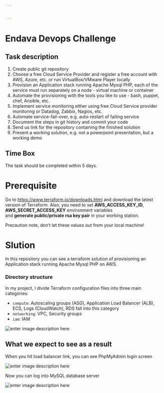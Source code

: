 ```yaml
---


---
```


<h1 id="endava-devops-challenge">Endava Devops Challenge</h1>
<h2 id="task-description"><a href="https://github.com/Endava-Sofia/endava-devops-challenge#task-description"></a>Task description</h2>
<ol>
<li>Create public git repository</li>
<li>Choose a free Cloud Service Provider and register a free account with AWS, Azure, etc. or run VirtualBox/VMware Player locally</li>
<li>Provision an Application stack running Apache Mysql PHP, each of the service must run separately on a node - virtual machine or container</li>
<li>Automate the provisioning with the tools you like to use - bash, puppet, chef, Ansible, etc.</li>
<li>Implement service monitoring either using free Cloud Service provider monitoring or Datadog, Zabbix, Nagios, etc.</li>
<li>Automate service-fail-over, e.g. auto-restart of failing service</li>
<li>Document the steps in git history and commit your code</li>
<li>Send us link for the repository containing the finished solution</li>
<li>Present a working solution, e.g. not a powerpoint presentation, but a working demo</li>
</ol>
<h2 id="time-box"><a href="https://github.com/Endava-Sofia/endava-devops-challenge#time-box"></a>Time Box</h2>
<p>The task should be completed within 5 days.</p>
<h1 id="prerequisite">Prerequisite</h1>
<p>Go to <a href="https://www.terraform.io/downloads.html">https://www.terraform.io/downloads.html</a> and download the latest version of Terraform. Also, you need to set <strong>AWS_ACCESS_KEY_ID</strong>, <strong>AWS_SECRET_ACCESS_KEY</strong> environment variables<br>
and <strong>generate public/private rsa key pair</strong> in your working station.</p>
<p>Precaution note, don’t let these values out from your local machine!</p>
<h1 id="slution">Slution</h1>
<p>In this repository you can see a terraform solution of provisioning an Application stack running Apache Mysql PHP on AWS.</p>
<h3 id="directory-structure">Directory structure</h3>
<p>In my project, I divide Terraform configuration files into three main categories:</p>
<ul>
<li><code>compute</code>: Autoscaling groups (ASG), Application Load Balancer (ALB), ECS, Logs (CloudWatch), RDS fall into this category</li>
<li><code>networking</code>: VPC, Security groups</li>
<li><code>iam</code>:  IAM</li>
</ul>
<p><img src="https://lh3.googleusercontent.com/P9MxtLh06u_hkuqT8-LdzUNtv7nifYFa83U9nD1HRDvFU8gR6y3pejMYDDGlZEUZQxEqX7AihSW8" alt="enter image description here"></p>
<h2 id="what-we-expect-to-see-as-a-result">What we expect to see as a result</h2>
<p>When you hit load balancer link, you can see PhpMyAdmin login screen</p>
<p><img src="https://lh3.googleusercontent.com/tY__Tk8OnYhIwe9vs-wiwceaBROl1jLYhITY5KEJyvvD5aEQlN8YMXbg_DOGv9p96voTZGzr2PDT" alt="enter image description here"></p>
<p>Now you can log into MySQL database server</p>
<p><img src="https://lh3.googleusercontent.com/Ee9JS6F5taYvO2LjC9iD9LKjncUHgpTUMOkcowBAolSLGIg0fv2DZuc3bKqMeUvA0bmKActtMJMR" alt="enter image description here"></p>

